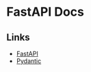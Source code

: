 # FastAPI Docs

## Links

- [FastAPI](https://fastapi.tiangolo.com/)
- [Pydantic](https://docs.pydantic.dev/latest/)
